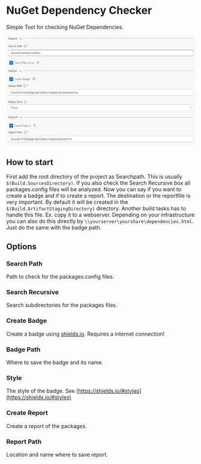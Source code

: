 # NuGet Dependency Checker
Simple Tool for checking NuGet Dependencies.

![Overview](https://raw.githubusercontent.com/chwebdude/DependencyChecker/master/images/overview.jpg)

## How to start
First add the root directory of the project as Searchpath. This is usually `$(Build.SourcesDirectory)`. If you also check the Search Recursive box all packages.config files will be analyzed.
Now you can say if you want to create a badge and if to create a report. The destination or the reportfile is very important. By default it will be created in the `$(Build.ArtifactStagingDirectory)` directory. Another build tasks has to handle this file. Ex. copy it to a webserver. Depending on your infrastructure you can also do this directly by `\\yourserver\yourshare\dependencies.html`. Just do the same with the badge path.

## Options
### Search Path
Path to check for the packages.config files.
### Search Recursive
Search subdirectories for the packages files.

### Create Badge
Create a badge using [shields.io](https://shields.io). Requires a internet connection!
### Badge Path
Where to save the badge and its name.
### Style
The style of the badge. See [https://shields.io/#styles](https://shields.io/#styles)

### Create Report
Create a report of the packages.
### Report Path
Location and name where to save report.
